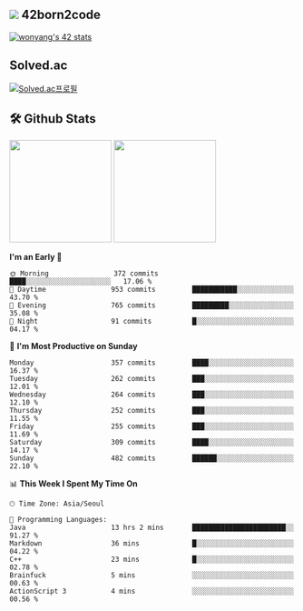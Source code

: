 
## <img src="https://img.shields.io/badge/-000000?style=flat&logo=42&logoColor=white"> 42born2code
[![wonyang's 42 stats](https://badge42.vercel.app/api/v2/cl5nhe5b6007809kydha7ht42/stats?cursusId=21&coalitionId=88)](https://profile.intra.42.fr/users/wonyang)

## Solved.ac
[![Solved.ac프로필](http://mazassumnida.wtf/api/v2/generate_badge?boj=bennyws)](https://solved.ac/bennyws)

## 🛠️ Github Stats
<p>
  <img height="180em" src="https://github-readme-stats-veggie-garden.vercel.app/api?username=gemstoneyang&show_icons=true&include_all_commits=true&bg_color=30,e96443,904e95&title_color=fff&text_color=fff">
  <img height="180em" src="https://github-readme-stats-veggie-garden.vercel.app/api/top-langs/?username=gemstoneyang&layout=compact&bg_color=30,e96443,904e95&title_color=fff&text_color=fff">
</p>

<!--START_SECTION:waka-->
**I'm an Early 🐤** 

```text
🌞 Morning                372 commits         ████░░░░░░░░░░░░░░░░░░░░░   17.06 % 
🌆 Daytime                953 commits         ███████████░░░░░░░░░░░░░░   43.70 % 
🌃 Evening                765 commits         █████████░░░░░░░░░░░░░░░░   35.08 % 
🌙 Night                  91 commits          █░░░░░░░░░░░░░░░░░░░░░░░░   04.17 % 
```
📅 **I'm Most Productive on Sunday** 

```text
Monday                   357 commits         ████░░░░░░░░░░░░░░░░░░░░░   16.37 % 
Tuesday                  262 commits         ███░░░░░░░░░░░░░░░░░░░░░░   12.01 % 
Wednesday                264 commits         ███░░░░░░░░░░░░░░░░░░░░░░   12.10 % 
Thursday                 252 commits         ███░░░░░░░░░░░░░░░░░░░░░░   11.55 % 
Friday                   255 commits         ███░░░░░░░░░░░░░░░░░░░░░░   11.69 % 
Saturday                 309 commits         ████░░░░░░░░░░░░░░░░░░░░░   14.17 % 
Sunday                   482 commits         ██████░░░░░░░░░░░░░░░░░░░   22.10 % 
```


📊 **This Week I Spent My Time On** 

```text
🕑︎ Time Zone: Asia/Seoul

💬 Programming Languages: 
Java                     13 hrs 2 mins       ███████████████████████░░   91.27 % 
Markdown                 36 mins             █░░░░░░░░░░░░░░░░░░░░░░░░   04.22 % 
C++                      23 mins             █░░░░░░░░░░░░░░░░░░░░░░░░   02.78 % 
Brainfuck                5 mins              ░░░░░░░░░░░░░░░░░░░░░░░░░   00.63 % 
ActionScript 3           4 mins              ░░░░░░░░░░░░░░░░░░░░░░░░░   00.56 % 
```


<!--END_SECTION:waka-->
